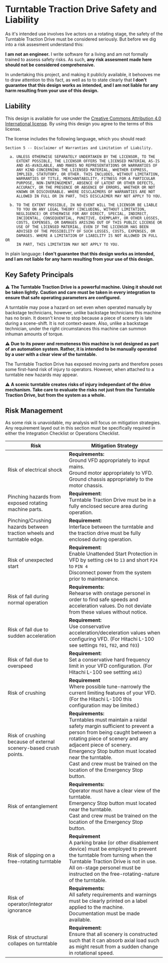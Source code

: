 # Turntable Traction Drive Safety and Liability

As it's intended use involves live actors on a rotating stage, the safety of the Turntable Traction Drive must be considered seriously. But before we dig into a risk assesment understand this: 

**I am not an engineer.** I write software for a living and am not formally trained to assess safety risks. As such, **any risk assesment made here should not be considered comprehensive.**

In undertaking this project, and making it publicly available, it behooves me to draw attention to this fact, as well as to to state clearly that **I don't guarantee that this design works as intended, and I am not liable for any harm resulting from your use of this design.**

## Liability

This design is available for use under the [Creative Commons Attribution 4.0 International license](https://github.com/zorlack/turntable-traction-drive/blob/master/LICENSE). By using this design you agree to the terms of this license.

The license includes the following language, which you should read:

    Section 5 -- Disclaimer of Warranties and Limitation of Liability.

      a. UNLESS OTHERWISE SEPARATELY UNDERTAKEN BY THE LICENSOR, TO THE
         EXTENT POSSIBLE, THE LICENSOR OFFERS THE LICENSED MATERIAL AS-IS
         AND AS-AVAILABLE, AND MAKES NO REPRESENTATIONS OR WARRANTIES OF
         ANY KIND CONCERNING THE LICENSED MATERIAL, WHETHER EXPRESS,
         IMPLIED, STATUTORY, OR OTHER. THIS INCLUDES, WITHOUT LIMITATION,
         WARRANTIES OF TITLE, MERCHANTABILITY, FITNESS FOR A PARTICULAR
         PURPOSE, NON-INFRINGEMENT, ABSENCE OF LATENT OR OTHER DEFECTS,
         ACCURACY, OR THE PRESENCE OR ABSENCE OF ERRORS, WHETHER OR NOT
         KNOWN OR DISCOVERABLE. WHERE DISCLAIMERS OF WARRANTIES ARE NOT
         ALLOWED IN FULL OR IN PART, THIS DISCLAIMER MAY NOT APPLY TO YOU.

      b. TO THE EXTENT POSSIBLE, IN NO EVENT WILL THE LICENSOR BE LIABLE
         TO YOU ON ANY LEGAL THEORY (INCLUDING, WITHOUT LIMITATION,
         NEGLIGENCE) OR OTHERWISE FOR ANY DIRECT, SPECIAL, INDIRECT,
         INCIDENTAL, CONSEQUENTIAL, PUNITIVE, EXEMPLARY, OR OTHER LOSSES,
         COSTS, EXPENSES, OR DAMAGES ARISING OUT OF THIS PUBLIC LICENSE OR
         USE OF THE LICENSED MATERIAL, EVEN IF THE LICENSOR HAS BEEN
         ADVISED OF THE POSSIBILITY OF SUCH LOSSES, COSTS, EXPENSES, OR
         DAMAGES. WHERE A LIMITATION OF LIABILITY IS NOT ALLOWED IN FULL OR
         IN PART, THIS LIMITATION MAY NOT APPLY TO YOU.

In plain language: **I don't guarantee that this design works as intended, and I am not liable for any harm resulting from your use of this design.**

## Key Safety Principals

:warning: **The Turntable Traction Drive is a powerful machine. Using it should not be taken lightly. Caution and care must be taken in every integration to ensure that safe operating parameters are configured.**

A turntable may pose a hazard on set even when operated manually by backstage technicians, however, unlike backstage technicians this machine has no brain. It doesn't know to stop because a piece of scenery is late during a scene-shift. It is not context-aware. Also, unlike a backstage technician, under the right circumstances this machine can summon inhuman amounts of torque.

:warning: **Due to its power and remoteness this machine is not designed as part of an automation system. Rather, it is intended to be manually operated by a user with a clear view of the turntable.**

The Turntable Traction Drive has exposed moving parts and therefore poses some first-hand risk of injury to operators. However, when attached to a turntable new hazards may appear.

:warning: **A scenic turntable creates risks of injury independant of the drive mechanism. Take care to evaluate the risks not just from the Turntable Traction Drive, but from the system as a whole.**

## Risk Management

As some risk is unavoidable, my analysis will focus on mitigation strategies. Any requirement layed out in this section must be specifically required in either the Integration Checklist or Operations Checklist.

| Risk | Mitigation Strategy |
| -- | -- |
| Risk of electrical shock | **Requirements:**<br/>Ground VFD appropriately to input mains.<br/>Ground motor appropriately to VFD.<br/>Ground chassis appropriately to the motor chassis. |
| Pinching hazards from exposed rotating machine parts. |  **Requirement:**<br/>Turntable Traction Drive must be in a fully enclosed secure area during operation. |
| Pinching/Crushing hazards between traction wheels and turntable edge. | **Requirement:**<br/>Interface between the turntable and the traction drive must be fully enclosed during operation. |
| Risk of unexpected start | **Requirement:**<br/>Enable Unattended Start Protection in VFD by setting `c04` to `13` and short `P24` to `PIN 4`<br/>Disconnect power from the system prior to maintenance. |
| Risk of fall during normal operation | **Requirements:**<br/>Rehearse with onstage personel in order to find safe speeds and acceleration values. Do not deviate from these values without notice. |
| Risk of fall due to sudden acceleration | **Requirement:**<br/>Use conservative acceleration/deceleration values when configuring VFD. (For Hitachi L-100 see settings `f01`, `f02`, and `f03`) |
| Risk of fall due to overspeed | **Requirement:**<br/>Set a conservative hard frequency limit in your VFD configuration. (For Hitachi L-100 see settting `a61`) |
| Risk of crushing | **Requirement**<br/>Where possible tune-narrowly the current limiting features of your VFD. (For the Hitachi L-100 this configuration may be limited.) |
| Risk of crushing because of external scenery-based crush points. | **Requirements:**<br/>Turntables must maintain a raidal safety margin sufficient to prevent a person from being caught between a rotating piece of scenery and any adjacent piece of scenery.<br/>Emergency Stop button must located near the turntable.<br/>Cast and crew must be trained on the location of the Emergency Stop button. |
| Risk of entanglement | **Requirements:**<br/>Operator must have a clear view of the turntable.<br/>Emergency Stop button must located near the turntable.<br/>Cast and crew must be trained on the location of the Emergency Stop button. |
| Risk of slipping on a free-rotating turntable | **Requirement**<br/>A parking brake (or other disablement device) must be employed to prevent the turntable from turning when the Turntable Traction Drive is not in use.<br/>All on-stage personel must be instructed on the free-rotating-nature of the turntable. |
| Risk of operator/integrator ignorance | **Requirements:**<br/>All safety requirements and warnings must be clearly printed on a label applied to the machine.<br/>Documentation must be made available. |
| Risk of structural collapes on turntable | **Requirement:**<br/>Ensure that all scenery is constructed such that it can absorb axial load such as might result from a sudden change in rotational speed. |
